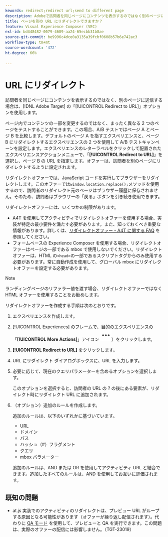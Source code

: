 ```yaml
---
kewords: redirect;redirect url;send to different page
description: Adobeで訪問者を同じページにコンテンツを表示するのではなく別のページに送る場合に  [!DNL Target]  「URL にリダイレクト」オプションを使用する方法を説明します。
title: ページを別の URL にリダイレクトできますか？
feature: Visual Experience Composer (VEC)
exl-id: bd448482-0079-4689-aa24-65ecbb31b8ae
source-git-commit: be9996c4dce0a3135a39fcbf0608b57b6e742ac3
workflow-type: tm+mt
source-wordcount: '472'
ht-degree: 66%

---
```


# URL にリダイレクト

訪問者を同じページにコンテンツを表示するのではなく、別のページに送信する場合は、[!DNL Adobe Target] の「[!UICONTROL Redirect to URL]」オプションを使用します。

ページ内でコンテンツの一部を変更するのではなく、まったく異なる 2 つのページをテストすることができます。この場合、A/B テストではページ A とページ B を比較します。デフォルトのページ A を指すエクスペリエンスと、ページ B にリダイレクトするエクスペリエンスの 2 つを使用して A/B テストキャンペーンを設定します。エクスペリエンスのレターラベルをクリックして配置されたエクスペリエンスアクションメニューで、「**[!UICONTROL Redirect to URL]**」を選択し、ページ B の URL を指定します。オファーは、訪問者を別のページにリダイレクトするように設定されます。

リダイレクトオファーでは、JavaScript コードを実行してブラウザーをリダイレクトします。このオファーでは`window.location.replace();`メソッドを使用するので、訪問者のリダイレクト元のページはブラウザー履歴に保存されません。そのため、訪問者はブラウザーの「戻る」ボタンを引き続き使用できます。

リダイレクトオファーには、いくつかの制限があります。

* A4T を使用してアクティビティでリダイレクトオファーを使用する場合、実装が特定の最小要件を満たす必要があります。また、知っておくべき重要な情報があります。詳しくは、[リダイレクトオファー - A4T に関する FAQ](/help/main/c-integrating-target-with-mac/a4t/r-a4t-faq/a4t-faq-redirect-offers.md#concept_21BF213F10E1414A9DCD4A98AF207905) を参照してください。
* フォームベースの Experience Composer を使用する場合、リダイレクトオファーはページの一部である mbox で使用しないでください。リダイレクトオファーは、HTML の`<head>`の一部であるスクリプトタグからのみ使用する必要があります。常に自動作成を使用して、グローバル mbox にリダイレクトオファーを設定する必要があります。

>[!NOTE]
>
>ランディングページのリファラー値を渡す場合、リダイレクトオファーではなく HTML オファーを使用することをお勧めします。

リダイレクトオファーを作成する手順は次のとおりです。

1. エクスペリエンスを作成します。
1. [!UICONTROL Experiences] のフレームで、目的のエクスペリエンスの「**[!UICONTROL More Actions]**」アイコン ![ その他のアクション アイコン ](/help/main/assets/icons/MoreSmallList.svg)）をクリックします。
1. **[!UICONTROL Redirect to URL]** をクリックします。
1. URL にリダイレクト ダイアログボックスに、URL を入力します。
1. 必要に応じて、現在のクエリパラメーターを含めるオプションを選択します。

   このオプションを選択すると、訪問者の URL の ? の後にある要素が、リダイレクト時にリダイレクト URL に追加されます。

1. （オプション）追加のルールを作成します。

   追加のルールは、以下のいずれかに基づいています。

   * URL
   * ドメイン
   * パス
   * ハッシュ（#）フラグメント
   * クエリ
   * mbox パラメーター

   追加のルールは、AND または OR を使用してアクティビティ URL と結合できます。追加したすべてのルールは、AND を使用してお互いに評価されます。

## 既知の問題

* at.js 実装でのアクティビティのリダイレクトは、プレビュー URL がループする原因となる可能性があります（オファーが繰り返し配信されます）。代わりに [QA モード](/help/main/c-activities/c-activity-qa/activity-qa.md) を使用して、プレビューと QA を実行できます。この問題は、実際のオファーの配信には影響しません。（TGT-23019）
